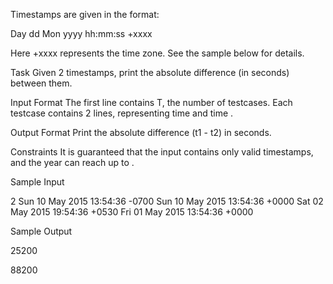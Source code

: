 Timestamps are given in the format:

Day dd Mon yyyy hh:mm:ss +xxxx

Here +xxxx represents the time zone. See the sample below for details.

Task 
Given 2 timestamps, print the absolute difference (in seconds) between them.

Input Format 
The first line contains T, the number of testcases. 
Each testcase contains 2 lines, representing time  and time .

Output Format 
Print the absolute difference (t1 - t2) in seconds.

Constraints 
It is guaranteed that the input contains only valid timestamps, and the year can reach up to .

Sample Input

2
Sun 10 May 2015 13:54:36 -0700
Sun 10 May 2015 13:54:36 +0000
Sat 02 May 2015 19:54:36 +0530
Fri 01 May 2015 13:54:36 +0000

Sample Output

25200

88200